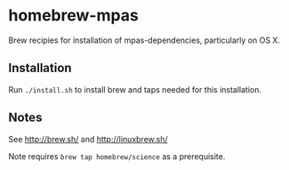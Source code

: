 # homebrew-mpas

Brew recipies for installation of mpas-dependencies, particularly on OS X.

## Installation
Run `./install.sh` to install brew and taps needed for this installation.

## Notes
See http://brew.sh/ and http://linuxbrew.sh/

Note requires `brew tap homebrew/science` as a prerequisite.
